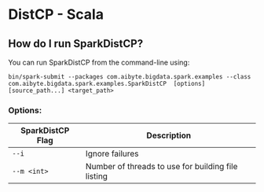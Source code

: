 # DistCP - Scala

## How do I run SparkDistCP?

You can run SparkDistCP from the command-line using:
```shell
bin/spark-submit --packages com.aibyte.bigdata.spark.examples --class com.aibyte.bigdata.spark.examples.SparkDistCP  [options] [source_path...] <target_path>
```

### Options:

| SparkDistCP Flag               |  Description                                            |
|--------------------------------|---------------------------------------------------------|
| `--i`                          | Ignore failures                                         |
| `--m <int>`                    |  Number of threads to use for building file listing     |

### 